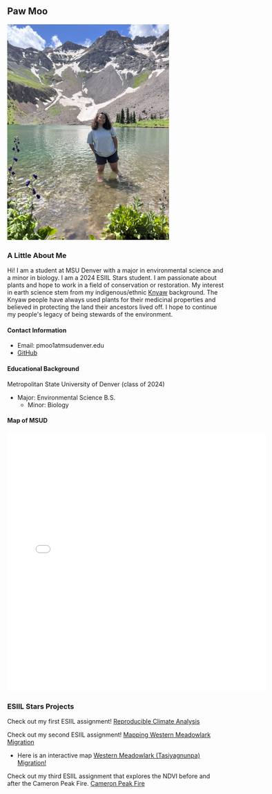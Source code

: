 ## Paw Moo

<img src="img/me.jpeg" height="500px" />

### A Little About Me
Hi! I am a student at MSU Denver with a major in environmental science and a minor in biology. I am a 2024 ESIIL Stars student. I am passionate about plants and hope to work in a field of conservation or restoration. My interest in earth science stem from my indigenous/ethnic [Knyaw](https://www.theurbanvillage.org/karenhistory) background. The Knyaw people have always used plants for their medicinal properties and believed in protecting the land their ancestors lived off. I hope to continue my people's legacy of being stewards of the environment. 


#### Contact Information
* Email: pmoo1atmsudenver.edu
* [GitHub](https://PawHEKMoo.github.io)

#### Educational Background
Metropolitan State University of Denver (class of 2024)
  * Major: Environmental Science B.S. 
    * Minor: Biology

#### Map of MSUD
<embed type="text/html" src="img/auraria.html" width="600" height="600">

### ESIIL Stars Projects
Check out my first ESIIL assignment! <a href= "https://PawHEKMoo.github.io/notebooks/get-started-with-open-reproducible-science.html"> Reproducible Climate Analysis </a>

Check out my second ESIIL assignment! <a href= "https://PawHEKMoo.github.io/notebooks/species-distribution.html"> Mapping Western Meadowlark Migration </a>

* Here is an interactive map <a href= "https://PawHEKMoo.github.io/notebooks/migration.html"> Western Meadowlark (Tasiyagnunpa) Migration! </a>

Check out my third ESIIL assignment that explores the NDVI before and after the Cameron Peak Fire. <a href= "https://PawHEKMoo.github.io/notebooks/vegetation.html"> Cameron Peak Fire </a>
